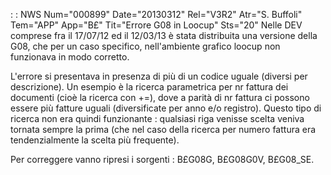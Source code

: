  :  : NWS Num="000899" Date="20130312" Rel="V3R2" Atr="S. Buffoli" Tem="APP" App="B£" Tit="Errore G08 in Loocup" Sts="20"
Nelle DEV comprese fra il 17/07/12 ed il 12/03/13 è stata distribuita una versione della G08, che per un caso specifico, nell'ambiente grafico loocup non funzionava in modo corretto.

L'errore si presentava in presenza di più di un codice uguale (diversi per descrizione).
Un esempio è la ricerca parametrica per nr fattura dei documenti (cioè la ricerca con +=), dove a parità di nr fattura ci possono essere più fatture uguali (diversificate per anno e/o registro).
Questo tipo di ricerca non era quindi funzionante :  qualsiasi riga venisse scelta veniva tornata sempre la prima (che nel caso della ricerca per numero fattura era tendenzialmente la scelta più frequente).

Per correggere vanno ripresi i sorgenti :  B£G08G, B£G08G0V, B£G08_SE.

